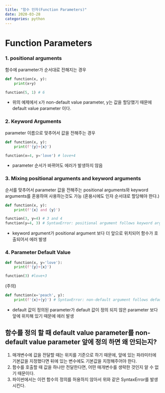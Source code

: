 ```yaml
---
title: "함수 인자(Function Parameters)"
date: 2020-03-28
categories: python
---
```

# Function Parameters

### 1. positional arguments
함수에 parameter가 순서대로 전해지는 경우

```python
def function(x, y):
    print(x+y)

function(5, 1) # 6
```
- 위의 예제에서 x가 non-default value parameter, y는 값을 할당했기 때문에 default value parameter 이다.

### 2. Keyword Arguments
parameter 이름으로 맞추어서 값을 전해주는 경우
```python
def function(x, y):
    print(f'{y}+{x}') 

function(x=4, y='love') # love+4
```
- parameter 순서가 바뀌어도 에러가 발생하지 않음

### 3. Mixing positional arguments and keyword arguments
순서를 맞추어서 parameter 값을 전해주는 positional arguments와 keyword arguments를 혼용하여 사용하는것도 가능
(혼용시에도 인자 순서대로 할당해야 한다.)
```python
def function(x, y):
    print(f'{x} and {y}')

function(3, y=4) # 3 and 4
function(y=4, 3) # SyntaxError: positional argument follows keyword argument
```
- keyword argument가 positional argument 보다 더 앞으로 위치되어 함수가 호출되어서 에러 발생

### 4. Parameter Default Value

```python
def function(x, y='love'):
    print(f'{y}+{x}') 

function(3) #love+3
```
(주의)
```python
def function(x='peach', y):
    print(f'{x}+{y}') # SyntaxError: non-default argument follows default argument
```
- default 값이 정의된 parameter가 default 값이 정의 되지 않은 parameter 보다 앞에 위치해 있기 때문에 에러 발생

## 함수를 정의 할 때 default value parameter를 non-default value parameter 앞에 정의 하면 왜 안되는지?

1. 매개변수에 값을 전달할 때는 위치를 기준으로 하기 때문에, 앞에 있는 파라미터에 기본값을 지정했다면 뒤에 있는 변수에도 기본값을 지정해주어야 한다.
2. 함수를 호출할 때 값을 하나만 전달한다면, 어떤 매개변수를 생략한 것인지 알 수 없기 때문이다.
3. 파이썬에서는 이런 함수의 정의를 허용하지 않아서 위와 같은 SyntaxError를 발생시킨다.